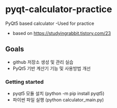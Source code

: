 # pyqt-calculator-practice

PyQt5 based calculator -Used for practice
* based on https://studyingrabbit.tistory.com/23
  
## Goals

* github 저장소 생성 및 관리 실습
* PyQt5 기반 계산기 기능 및 사용방법 개선

### Getting started

* pyqt5 모듈 설치 (python -m pip install pyqt5)
* 파이썬 파일 실행 (python calculator_main.py)
